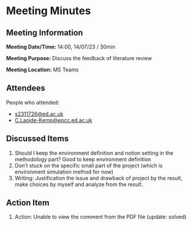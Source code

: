 # Meeting Minutes

## Meeting Information

**Meeting Date/Time:**
14:00, 14/07/23 / 30min

**Meeting Purpose:**
Discuss the feedback of literature review

**Meeting Location:** MS Teams

## Attendees

People who attended:

- s2311726@ed.ac.uk
- C.Laoide-Kemp@epcc.ed.ac.uk

## Discussed Items

1. Should I keep the environment definition and notion setting in the methodology part? Good to keep environment definition
2. Don’t stuck on the specific small part of the project (which is environment simulation method for now)
3. Writing: Justification the issue and drawback of project by the result, make choices by myself and analyze from the result. 

## Action Item

1. Action: Unable to view the comment from the PDF file (update: solved)



